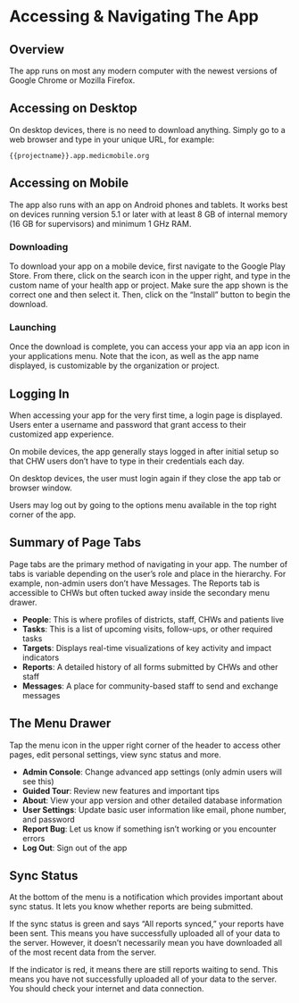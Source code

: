 # Accessing & Navigating The App

## Overview

The app runs on most any modern computer with the newest versions of Google Chrome or Mozilla Firefox.

## Accessing on Desktop

On desktop devices, there is no need to download anything. Simply go to a web browser and type in your unique URL, for example:

`{{projectname}}.app.medicmobile.org`

## Accessing on Mobile

The app also runs with an app on Android phones and tablets. It works best on devices running version 5.1 or later with at least 8 GB of internal memory (16 GB for supervisors) and minimum 1 GHz RAM.

### Downloading

To download your app on a mobile device, first navigate to the Google Play Store. From there, click on the search icon in the upper right, and type in the custom name of your health app or project. Make sure the app shown is the correct one and then select it. Then, click on the “Install” button to begin the download. 

### Launching

Once the download is complete, you can access your app via an app icon in your applications menu. Note that the icon, as well as the app name displayed, is customizable by the organization or project.

## Logging In

When accessing your app for the very first time, a login page is displayed. Users enter a username and password that grant access to their customized app experience.

On mobile devices, the app generally stays logged in after initial setup so that CHW users don’t have to type in their credentials each day. 

On desktop devices, the user must login again if they close the app tab or browser window.

Users may log out by going to the options menu available in the top right corner of the app.

## Summary of Page Tabs

Page tabs are the primary method of navigating in your app. The number of tabs is variable depending on the user’s role and place in the hierarchy. For example, non-admin users don’t have Messages. The Reports tab is accessible to CHWs but often tucked away inside the secondary menu drawer.
- **People​**: This is where profiles of districts, staff, CHWs and patients live
- **Tasks​**: This is a list of upcoming visits, follow-ups, or other required tasks
- **Targets**: Displays real-time visualizations of key activity and impact indicators
- **Reports​**: A detailed history of all forms submitted by CHWs and other staff
- **Messages​**: A place for community-based staff to send and exchange messages

## The Menu Drawer

Tap the menu icon in the upper right corner of the header to access other pages, edit personal settings, view sync status and more.
- **Admin Console**: Change advanced app settings (only admin users will see this)
- **Guided Tour**: Review new features and important tips
- **About**: View your app version and other detailed database information 
- **User Settings**: Update basic user information like email, phone number, and password
- **Report Bug**: Let us know if something isn’t working or you encounter errors
- **Log Out**: Sign out of the app

## Sync Status

At the bottom of the menu is a notification which provides important about sync status. It lets you know whether reports are being submitted.

If the sync status is green and says “All reports synced,” your reports have been sent. This means you have successfully uploaded all of your data to the server. However, it doesn’t necessarily mean you have downloaded all of the most recent data from the server.

If the indicator is red, it means there are still reports waiting to send. This means you have not successfully uploaded all of your  data to the server. You should check your internet and data connection.